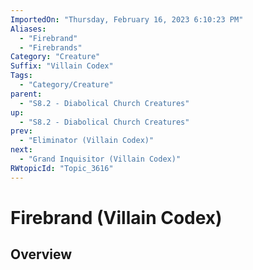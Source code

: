 ```yaml
---
ImportedOn: "Thursday, February 16, 2023 6:10:23 PM"
Aliases:
  - "Firebrand"
  - "Firebrands"
Category: "Creature"
Suffix: "Villain Codex"
Tags:
  - "Category/Creature"
parent:
  - "S8.2 - Diabolical Church Creatures"
up:
  - "S8.2 - Diabolical Church Creatures"
prev:
  - "Eliminator (Villain Codex)"
next:
  - "Grand Inquisitor (Villain Codex)"
RWtopicId: "Topic_3616"
---
```

# Firebrand (Villain Codex)
## Overview
